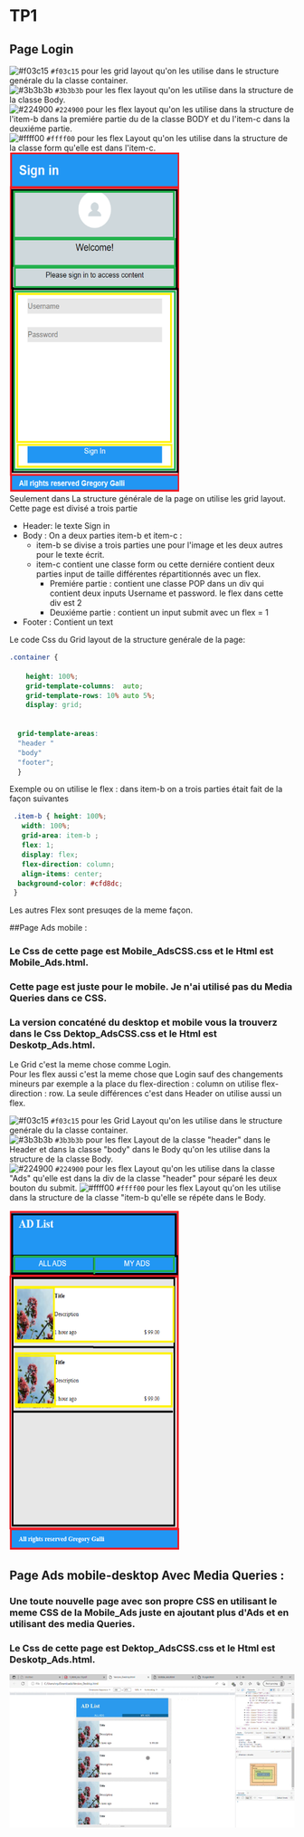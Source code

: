 # TP1

## Page Login

![#f03c15](https://via.placeholder.com/15/f03c15/f03c15.png) `#f03c15` pour les grid layout qu'on les utilise dans le structure genérale du la classe container.  
![#3b3b3b](https://via.placeholder.com/15/3b3b3b/3b3b3b.png) `#3b3b3b` pour les flex layout qu'on les utilise dans la structure de la classe Body.  
![#224900](https://via.placeholder.com/15/224900/224900.png) `#224900` pour les flex layout qu'on les utilise dans la structure de l'item-b dans la premiére partie du de la classe BODY et du l'item-c dans la deuxiéme partie.  
![#ffff00](https://via.placeholder.com/15/ffff00/ffff00.png) `#ffff00` pour les flex Layout qu'on les utilise dans la structure de la classe form qu'elle est dans l'item-c.  
<img src="https://github.com/Master-2-MIAGE-MBDS/web-integration-responsive-design-MatallahMouncif/blob/main/Capture/FLogin.png"  title="Login" width=300px height=600px>  
Seulement dans La structure générale de la page on utilise les grid layout. Cette page est divisé a trois partie 
- Header: le texte Sign in  
- Body : On a deux parties item-b et item-c :
   - item-b se divise a trois parties une pour l'image et les deux autres pour le texte écrit.
   - item-c contient une classe form ou cette derniére contient deux parties input de taille différentes répartitionnés avec un flex. 
        - Premiére partie : contient une classe POP dans un div qui contient deux inputs Username et password. le flex dans cette div est 2
        - Deuxiéme partie : contient un input submit avec un flex = 1
 - Footer : Contient un text


Le code Css du Grid layout de la structure genérale de la page: 
      
```css
.container {
    
    height: 100%;
    grid-template-columns:  auto;
    grid-template-rows: 10% auto 5%;
    display: grid;
  
  
  grid-template-areas:
  "header "
  "body"
  "footer";
  }
  ```
  
 Exemple ou on utilise le flex : dans item-b on a trois parties était fait de la façon suivantes  
 
 ```css
  .item-b { height: 100%;
    width: 100%;
    grid-area: item-b ;
    flex: 1;
    display: flex;
    flex-direction: column;
    align-items: center;
   background-color: #cfd8dc; 
  }
   ```
  Les autres Flex sont presuqes de la meme façon.
    
  ##Page Ads mobile :  
   ### Le Css de cette page est Mobile_AdsCSS.css et le Html est Mobile_Ads.html. 
   ### Cette page est juste pour le mobile. Je n'ai utilisé pas du Media Queries dans ce CSS. 
   ### La version concaténé du desktop et mobile vous la trouverz dans le Css Dektop_AdsCSS.css et le Html est Deskotp_Ads.html.
   
   Le Grid c'est la meme chose comme Login.   
   Pour les flex aussi c'est la meme chose que Login sauf des changements mineurs par exemple a la place du flex-direction : column on utilise flex-direction : row.
   La seule différences c'est dans Header on utilise aussi un flex.
  
  
 ![#f03c15](https://via.placeholder.com/15/f03c15/f03c15.png) `#f03c15` pour les Grid Layout qu'on les utilise dans le structure genérale du la classe container.  
![#3b3b3b](https://via.placeholder.com/15/3b3b3b/3b3b3b.png) `#3b3b3b` pour les flex Layout  de la classe "header" dans le Header et dans la classe "body" dans le Body qu'on les utilise dans la structure de la classe Body.  
![#224900](https://via.placeholder.com/15/224900/224900.png) `#224900` pour les flex Layout qu'on les utilise dans la classe "Ads" qu'elle est dans la div de la classe "header" pour séparé les deux bouton du submit.
![#ffff00](https://via.placeholder.com/15/ffff00/ffff00.png) `#ffff00` pour les flex Layout qu'on les utilise dans la structure de la classe "item-b qu'elle se répéte dans le Body.



   

<img src="https://github.com/Master-2-MIAGE-MBDS/web-integration-responsive-design-MatallahMouncif/blob/main/Capture/FFMobile_Ads.png"  title="Login" width=300px height=600px>  




   

   
 ## Page Ads mobile-desktop Avec Media Queries : 
   ### Une toute nouvelle page avec son propre CSS en utilisant le meme CSS de la Mobile_Ads juste en ajoutant plus d'Ads et en utilisant des media Queries.
   ### Le Css de cette page est Dektop_AdsCSS.css et le Html est Deskotp_Ads.html. 
   
![Mobile_To_Desktop](https://github.com/Master-2-MIAGE-MBDS/web-integration-responsive-design-MatallahMouncif/blob/main/Capture/Version_Desktop.html%20and%204%20more%20pages%20-%20Personal%20-%20Microsoft_%20Edge%202022-09-14%2019-49-59.gif)

   
   






 
 
  
  






